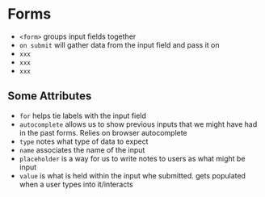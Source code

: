# Forms
- `<form>` groups input fields together 
- `on submit` will gather data from the input field and pass it on
- `xxx`
- `xxx`
- `xxx`


## Some Attributes
- `for` helps tie labels with the input field
- `autocomplete` allows us to show previous inputs that we might have had in the past forms. Relies on browser autocomplete
- `type` notes what type of data to expect
- `name` associates the name of the input
- `placeholder` is a way for us to write notes to users as what might be input
- `value` is what is held within the input whe submitted. gets populated when a user types into it/interacts